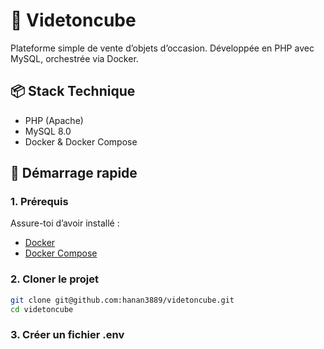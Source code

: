 # 🧊 Videtoncube

Plateforme simple de vente d’objets d’occasion. Développée en PHP avec MySQL, orchestrée via Docker.

## 📦 Stack Technique

- PHP (Apache)
- MySQL 8.0
- Docker & Docker Compose

## 🚀 Démarrage rapide

### 1. Prérequis

Assure-toi d’avoir installé :

- [Docker](https://www.docker.com/products/docker-desktop)
- [Docker Compose](https://docs.docker.com/compose/install/)

### 2. Cloner le projet

```bash
git clone git@github.com:hanan3889/videtoncube.git
cd videtoncube

````
### 3. Créer un fichier .env
